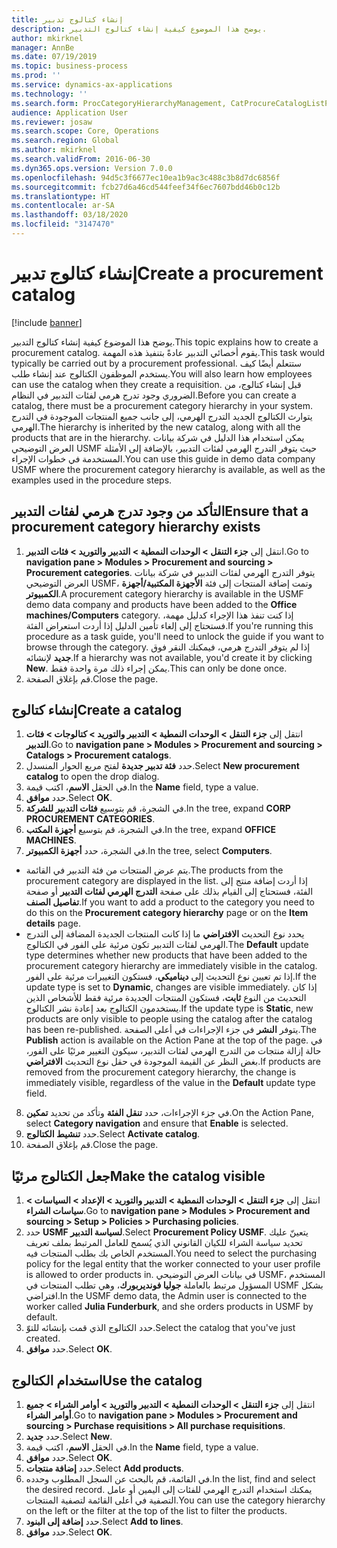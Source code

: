 ```yaml
---
title: إنشاء كتالوج تدبير
description: يوضح هذا الموضوع كيفية إنشاء كتالوج التدبير.
author: mkirknel
manager: AnnBe
ms.date: 07/19/2019
ms.topic: business-process
ms.prod: ''
ms.service: dynamics-ax-applications
ms.technology: ''
ms.search.form: ProcCategoryHierarchyManagement, CatProcureCatalogListPage, CatProcureCatalogCreate, CatProcureCatalogEdit, SysPolicyListPage, SysPolicy, CatCatalogPolicyRule, PurchReqTableListPage, PurchReqCreate, PurchReqTable, PurchReqAddItem
audience: Application User
ms.reviewer: josaw
ms.search.scope: Core, Operations
ms.search.region: Global
ms.author: mkirknel
ms.search.validFrom: 2016-06-30
ms.dyn365.ops.version: Version 7.0.0
ms.openlocfilehash: 94d5c3f6677ec10ea1b9ac3c488c3b8d7dc6856f
ms.sourcegitcommit: fcb27d6a46cd544feef34f6ec7607bdd46b0c12b
ms.translationtype: HT
ms.contentlocale: ar-SA
ms.lasthandoff: 03/18/2020
ms.locfileid: "3147470"
---
```

# <a name="create-a-procurement-catalog"></a><span data-ttu-id="a4a5c-103">إنشاء كتالوج تدبير</span><span class="sxs-lookup"><span data-stu-id="a4a5c-103">Create a procurement catalog</span></span>

[!include [banner](../../includes/banner.md)]

<span data-ttu-id="a4a5c-104">يوضح هذا الموضوع كيفية إنشاء كتالوج التدبير.</span><span class="sxs-lookup"><span data-stu-id="a4a5c-104">This topic explains how to create a procurement catalog.</span></span> <span data-ttu-id="a4a5c-105">يقوم أخصائي التدبير عادةً بتنفيذ هذه المهمة.</span><span class="sxs-lookup"><span data-stu-id="a4a5c-105">This task would typically be carried out by a procurement professional.</span></span> <span data-ttu-id="a4a5c-106">ستتعلم أيضًا كيف يستخدم الموظفون الكتالوج عند إنشاء طلب.</span><span class="sxs-lookup"><span data-stu-id="a4a5c-106">You will also learn how employees can use the catalog when they create a requisition.</span></span> <span data-ttu-id="a4a5c-107">قبل إنشاء كتالوج، من الضروري وجود تدرج هرمي لفئات التدبير في النظام.</span><span class="sxs-lookup"><span data-stu-id="a4a5c-107">Before you can create a catalog, there must be a procurement category hierarchy in your system.</span></span> <span data-ttu-id="a4a5c-108">يتوارث الكتالوج الجديد التدرج الهرمي، إلى جانب جميع المنتجات الموجودة في التدرج الهرمي.</span><span class="sxs-lookup"><span data-stu-id="a4a5c-108">The hierarchy is inherited by the new catalog, along with all the products that are in the hierarchy.</span></span> <span data-ttu-id="a4a5c-109">يمكن استخدام هذا الدليل في شركة بيانات العرض التوضيحي USMF حيث يتوفر التدرج الهرمي لفئات التدبير، بالإضافة إلى الأمثلة المستخدمة في خطوات الإجراء.</span><span class="sxs-lookup"><span data-stu-id="a4a5c-109">You can use this guide in demo data company USMF where the procurement category hierarchy is available, as well as the examples used in the procedure steps.</span></span>


## <a name="ensure-that-a-procurement-category-hierarchy-exists"></a><span data-ttu-id="a4a5c-110">التأكد من وجود تدرج هرمي لفئات التدبير</span><span class="sxs-lookup"><span data-stu-id="a4a5c-110">Ensure that a procurement category hierarchy exists</span></span>
1. <span data-ttu-id="a4a5c-111">انتقل إلى **جزء التنقل > الوحدات النمطية > التدبير والتوريد‬ > فئات التدبير‬**.</span><span class="sxs-lookup"><span data-stu-id="a4a5c-111">Go to **navigation pane > Modules > Procurement and sourcing > Procurement categories**.</span></span> <span data-ttu-id="a4a5c-112">يتوفر التدرج الهرمي لفئات التدبير في شركة بيانات العرض التوضيحي USMF، وتمت إضافة المنتجات إلى فئة **الأجهزة المكتبية/أجهزة الكمبيوتر**.</span><span class="sxs-lookup"><span data-stu-id="a4a5c-112">A procurement category hierarchy is available in the USMF demo data company and products have been added to the **Office machines/Computers** category.</span></span> <span data-ttu-id="a4a5c-113">إذا كنت تنفذ هذا الإجراء كدليل مهمة، فستحتاج إلى إلغاء تأمين الدليل إذا أردت استعراض الفئة.</span><span class="sxs-lookup"><span data-stu-id="a4a5c-113">If you're running this procedure as a task guide, you'll need to unlock the guide if you want to browse through the category.</span></span> <span data-ttu-id="a4a5c-114">إذا لم يتوفر التدرج هرمي، فيمكنك النقر فوق **جديد** لإنشائه.</span><span class="sxs-lookup"><span data-stu-id="a4a5c-114">If a hierarchy was not available, you'd create it by clicking **New**.</span></span> <span data-ttu-id="a4a5c-115">يمكن إجراء ذلك مرة واحدة فقط.</span><span class="sxs-lookup"><span data-stu-id="a4a5c-115">This can only be done once.</span></span>  
2. <span data-ttu-id="a4a5c-116">قم بإغلاق الصفحة.</span><span class="sxs-lookup"><span data-stu-id="a4a5c-116">Close the page.</span></span>

## <a name="create-a-catalog"></a><span data-ttu-id="a4a5c-117">إنشاء كتالوج</span><span class="sxs-lookup"><span data-stu-id="a4a5c-117">Create a catalog</span></span>
1. <span data-ttu-id="a4a5c-118">انتقل إلى **جزء التنقل > الوحدات النمطية > التدبير والتوريد‬ > كتالوجات > فئات التدبير‬**.</span><span class="sxs-lookup"><span data-stu-id="a4a5c-118">Go to **navigation pane > Modules > Procurement and sourcing > Catalogs > Procurement catalogs**.</span></span>
2. <span data-ttu-id="a4a5c-119">حدد **فئة تدبير جديدة** لفتح مربع الحوار المنسدل.</span><span class="sxs-lookup"><span data-stu-id="a4a5c-119">Select **New procurement catalog** to open the drop dialog.</span></span>
3. <span data-ttu-id="a4a5c-120">في الحقل **الاسم**، اكتب قيمة.</span><span class="sxs-lookup"><span data-stu-id="a4a5c-120">In the **Name** field, type a value.</span></span>
4. <span data-ttu-id="a4a5c-121">حدد **موافق**.</span><span class="sxs-lookup"><span data-stu-id="a4a5c-121">Select **OK**.</span></span>
5. <span data-ttu-id="a4a5c-122">في الشجرة، قم بتوسيع **فئات التدبير للشركة**.</span><span class="sxs-lookup"><span data-stu-id="a4a5c-122">In the tree, expand **CORP PROCUREMENT CATEGORIES**.</span></span>
6. <span data-ttu-id="a4a5c-123">في الشجرة، قم بتوسيع **أجهزة المكتب**.</span><span class="sxs-lookup"><span data-stu-id="a4a5c-123">In the tree, expand **OFFICE MACHINES**.</span></span>
7. <span data-ttu-id="a4a5c-124">في الشجرة، حدد **أجهزة الكمبيوتر**.</span><span class="sxs-lookup"><span data-stu-id="a4a5c-124">In the tree, select **Computers**.</span></span>

  - <span data-ttu-id="a4a5c-125">يتم عرض المنتجات من فئة التدبير في القائمة.</span><span class="sxs-lookup"><span data-stu-id="a4a5c-125">The products from the procurement category are displayed in the list.</span></span> <span data-ttu-id="a4a5c-126">إذا أردت إضافة منتج إلى الفئة، فستحتاج إلى القيام بذلك على صفحة **التدرج الهرمي لفئات التدبير‬** أو صفحة **تفاصيل الصنف**.</span><span class="sxs-lookup"><span data-stu-id="a4a5c-126">If you want to add a product to the category you need to do this on the **Procurement category hierarchy** page or on the **Item details** page.</span></span>  
  - <span data-ttu-id="a4a5c-127">يحدد نوع التحديث **الافتراضي** ما إذا كانت المنتجات الجديدة المضافة إلى التدرج الهرمي لفئات التدبير تكون مرئية على الفور في الكتالوج.</span><span class="sxs-lookup"><span data-stu-id="a4a5c-127">The **Default** update type determines whether new products that have been added to the procurement category hierarchy are immediately visible in the catalog.</span></span> <span data-ttu-id="a4a5c-128">إذا تم تعيين نوع التحديث إلى **ديناميكي**، فستكون التغييرات مرئية على الفور.</span><span class="sxs-lookup"><span data-stu-id="a4a5c-128">If the update type is set to **Dynamic**, changes are visible immediately.</span></span> <span data-ttu-id="a4a5c-129">إذا كان التحديث من النوع **ثابت**، فستكون المنتجات الجديدة مرئية فقط للأشخاص الذين يستخدمون الكتالوج بعد إعادة نشر الكتالوج.</span><span class="sxs-lookup"><span data-stu-id="a4a5c-129">If the update type is **Static**, new products are only visible to people using the catalog after the catalog has been re-published.</span></span> <span data-ttu-id="a4a5c-130">يتوفر **النشر** في جزء الإجراءات في أعلى الصفحة.</span><span class="sxs-lookup"><span data-stu-id="a4a5c-130">The **Publish** action is available on the Action Pane at the top of the page.</span></span> <span data-ttu-id="a4a5c-131">في حالة إزالة منتجات من التدرج الهرمي لفئات التدبير، سيكون التغيير مرئيًا على الفور، بغض النظر عن القيمة الموجودة في حقل نوع التحديث **الافتراضي**.</span><span class="sxs-lookup"><span data-stu-id="a4a5c-131">If products are removed from the procurement category hierarchy, the change is immediately visible, regardless of the value in the **Default** update type field.</span></span>  

8. <span data-ttu-id="a4a5c-132">في جزء الإجراءات، حدد **تنقل الفئة‬** وتأكد من تحديد **تمكين**.</span><span class="sxs-lookup"><span data-stu-id="a4a5c-132">On the Action Pane, select **Category navigation** and ensure that **Enable** is selected.</span></span>
9. <span data-ttu-id="a4a5c-133">حدد **تنشيط الكتالوج**.</span><span class="sxs-lookup"><span data-stu-id="a4a5c-133">Select **Activate catalog**.</span></span>
10. <span data-ttu-id="a4a5c-134">قم بإغلاق الصفحة.</span><span class="sxs-lookup"><span data-stu-id="a4a5c-134">Close the page.</span></span>

## <a name="make-the-catalog-visible"></a><span data-ttu-id="a4a5c-135">جعل الكتالوج مرئيًا</span><span class="sxs-lookup"><span data-stu-id="a4a5c-135">Make the catalog visible</span></span>
1. <span data-ttu-id="a4a5c-136">انتقل إلى **جزء التنقل > الوحدات النمطية > التدبير والتوريد‬ > الإعداد > السياسات > سياسات الشراء**.</span><span class="sxs-lookup"><span data-stu-id="a4a5c-136">Go to **navigation pane > Modules > Procurement and sourcing > Setup > Policies > Purchasing policies**.</span></span>
2. <span data-ttu-id="a4a5c-137">حدد **USMF لسياسة التدبير**.</span><span class="sxs-lookup"><span data-stu-id="a4a5c-137">Select **Procurement Policy USMF**.</span></span> <span data-ttu-id="a4a5c-138">يتعينّ عليك تحديد سياسة الشراء للكيان القانوني الذي يُسمح للعامل المرتبط بملف تعريف المستخدم الخاص بك بطلب المنتجات فيه.</span><span class="sxs-lookup"><span data-stu-id="a4a5c-138">You need to select the purchasing policy for the legal entity that the worker connected to your user profile is allowed to order products in.</span></span> <span data-ttu-id="a4a5c-139">في بيانات العرض التوضيحي USMF، المستخدم المسؤول مرتبط بالعاملة **جوليا فونديربورك**، وهي تطلب المنتجات في USMF بشكل افتراضي.</span><span class="sxs-lookup"><span data-stu-id="a4a5c-139">In the USMF demo data, the Admin user is connected to the worker called **Julia Funderburk**, and she orders products in USMF by default.</span></span>  
3. <span data-ttu-id="a4a5c-140">حدد الكتالوج الذي قمت بإنشائه للتوّ.</span><span class="sxs-lookup"><span data-stu-id="a4a5c-140">Select the catalog that you've just created.</span></span>
4. <span data-ttu-id="a4a5c-141">حدد **موافق**.</span><span class="sxs-lookup"><span data-stu-id="a4a5c-141">Select **OK**.</span></span>

## <a name="use-the-catalog"></a><span data-ttu-id="a4a5c-142">استخدام الكتالوج</span><span class="sxs-lookup"><span data-stu-id="a4a5c-142">Use the catalog</span></span>
1. <span data-ttu-id="a4a5c-143">انتقل إلى **جزء التنقل > الوحدات النمطية > التدبير والتوريد > أوامر الشراء > جميع أوامر الشراء‬**.</span><span class="sxs-lookup"><span data-stu-id="a4a5c-143">Go to **navigation pane > Modules > Procurement and sourcing > Purchase requisitions > All purchase requisitions**.</span></span>
2. <span data-ttu-id="a4a5c-144">حدد **جديد**.</span><span class="sxs-lookup"><span data-stu-id="a4a5c-144">Select **New**.</span></span>
3. <span data-ttu-id="a4a5c-145">في الحقل **الاسم**، اكتب قيمة.</span><span class="sxs-lookup"><span data-stu-id="a4a5c-145">In the **Name** field, type a value.</span></span>
4. <span data-ttu-id="a4a5c-146">حدد **موافق**.</span><span class="sxs-lookup"><span data-stu-id="a4a5c-146">Select **OK**.</span></span>
5. <span data-ttu-id="a4a5c-147">حدد **إضافة منتجات**.</span><span class="sxs-lookup"><span data-stu-id="a4a5c-147">Select **Add products**.</span></span>
6. <span data-ttu-id="a4a5c-148">في القائمة، قم بالبحث عن السجل المطلوب وحدده.</span><span class="sxs-lookup"><span data-stu-id="a4a5c-148">In the list, find and select the desired record.</span></span> <span data-ttu-id="a4a5c-149">يمكنك استخدام التدرج الهرمي للفئات إلى اليمين أو عامل التصفية في أعلى القائمة لتصفية المنتجات.</span><span class="sxs-lookup"><span data-stu-id="a4a5c-149">You can use the category hierarchy on the left or the filter at the top of the list to filter the products.</span></span>  
7. <span data-ttu-id="a4a5c-150">حدد **إضافة إلى البنود**.</span><span class="sxs-lookup"><span data-stu-id="a4a5c-150">Select **Add to lines**.</span></span>
8. <span data-ttu-id="a4a5c-151">حدد **موافق**.</span><span class="sxs-lookup"><span data-stu-id="a4a5c-151">Select **OK**.</span></span>

